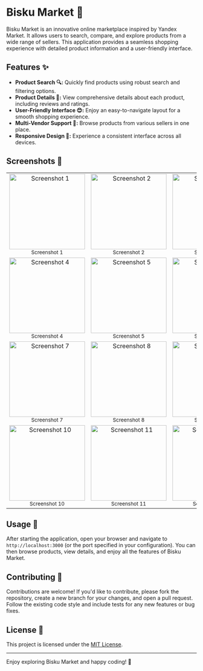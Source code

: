# Bisku Market 🛒

Bisku Market is an innovative online marketplace inspired by Yandex Market. It allows users to search, compare, and explore products from a wide range of sellers. This application provides a seamless shopping experience with detailed product information and a user-friendly interface.

## Features ✨

- **Product Search 🔍:** Quickly find products using robust search and filtering options.
- **Product Details 📄:** View comprehensive details about each product, including reviews and ratings.
- **User-Friendly Interface 😊:** Enjoy an easy-to-navigate layout for a smooth shopping experience.
- **Multi-Vendor Support 🏬:** Browse products from various sellers in one place.
- **Responsive Design 📱:** Experience a consistent interface across all devices.

## Screenshots 📸

<div align="center">
  <table>
    <tr>
      <td align="center"><img src="images/screenshot1.png" width="200" alt="Screenshot 1"><br><sub>Screenshot 1</sub></td>
      <td align="center"><img src="images/screenshot2.png" width="200" alt="Screenshot 2"><br><sub>Screenshot 2</sub></td>
      <td align="center"><img src="images/screenshot3.png" width="200" alt="Screenshot 3"><br><sub>Screenshot 3</sub></td>
    </tr>
    <tr>
      <td align="center"><img src="images/screenshot4.png" width="200" alt="Screenshot 4"><br><sub>Screenshot 4</sub></td>
      <td align="center"><img src="images/screenshot5.png" width="200" alt="Screenshot 5"><br><sub>Screenshot 5</sub></td>
      <td align="center"><img src="images/screenshot6.png" width="200" alt="Screenshot 6"><br><sub>Screenshot 6</sub></td>
    </tr>
    <tr>
      <td align="center"><img src="images/screenshot7.png" width="200" alt="Screenshot 7"><br><sub>Screenshot 7</sub></td>
      <td align="center"><img src="images/screenshot8.png" width="200" alt="Screenshot 8"><br><sub>Screenshot 8</sub></td>
      <td align="center"><img src="images/screenshot9.png" width="200" alt="Screenshot 9"><br><sub>Screenshot 9</sub></td>
    </tr>
    <tr>
      <td align="center"><img src="images/screenshot10.png" width="200" alt="Screenshot 10"><br><sub>Screenshot 10</sub></td>
      <td align="center"><img src="images/screenshot11.png" width="200" alt="Screenshot 11"><br><sub>Screenshot 11</sub></td>
      <td align="center"><img src="images/screenshot12.png" width="200" alt="Screenshot 12"><br><sub>Screenshot 12</sub></td>
    </tr>
  </table>
</div>

## Usage 🔧

After starting the application, open your browser and navigate to `http://localhost:3000` (or the port specified in your configuration). You can then browse products, view details, and enjoy all the features of Bisku Market.

## Contributing 🤝

Contributions are welcome! If you'd like to contribute, please fork the repository, create a new branch for your changes, and open a pull request. Follow the existing code style and include tests for any new features or bug fixes.

## License 📄

This project is licensed under the [MIT License](LICENSE).

---

Enjoy exploring Bisku Market and happy coding! 🎉
